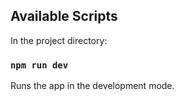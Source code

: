 ## Available Scripts

In the project directory:

### `npm run dev`

Runs the app in the development mode.<br />
